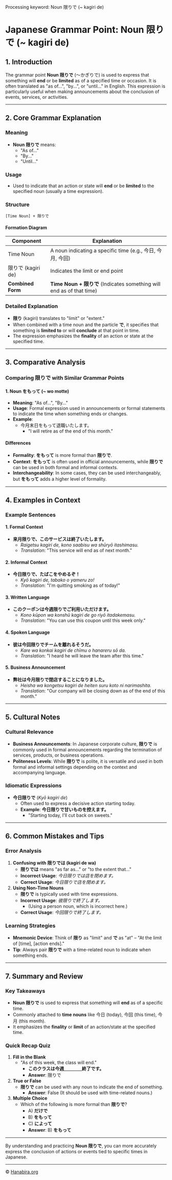 Processing keyword: Noun 限りで (~ kagiri de)
# Japanese Grammar Point: Noun 限りで (~ kagiri de)

## 1. Introduction
The grammar point **Noun 限りで** (〜かぎりで) is used to express that something will **end** or be **limited** as of a specified time or occasion. It is often translated as "as of...", "by...", or "until..." in English. This expression is particularly useful when making announcements about the conclusion of events, services, or activities.

---
## 2. Core Grammar Explanation
### Meaning
- **Noun 限りで** means:
  - "As of..."
  - "By..."
  - "Until..."
### Usage
- Used to indicate that an action or state will **end** or be **limited** to the specified noun (usually a time expression).
### Structure
```
[Time Noun] + 限りで
```
#### Formation Diagram
| **Component**    |                        **Explanation**                         |
| ---------------- | -------------------------------------------------------------- |
| Time Noun        | A noun indicating a specific time (e.g., 今日, 今月, 今回)       |
| 限りで (kagiri de) | Indicates the limit or end point                                |
| **Combined Form**| **Time Noun + 限りで** (Indicates something will end as of that time) |
### Detailed Explanation
- **限り** (kagiri) translates to "limit" or "extent."
- When combined with a time noun and the particle **で**, it specifies that something is **limited to** or will **conclude** at that point in time.
- The expression emphasizes the **finality** of an action or state at the specified time.
---
## 3. Comparative Analysis
### Comparing **限りで** with Similar Grammar Points
#### 1. Noun をもって (~ wo motte)
- **Meaning**: "As of...", "By..."
- **Usage**: Formal expression used in announcements or formal statements to indicate the time when something ends or changes.
- **Example**:
  - 今月末日をもって退職いたします。
    - "I will retire as of the end of this month."
#### **Differences**
- **Formality**: **をもって** is more formal than **限りで**.
- **Context**: **をもって** is often used in official announcements, while **限りで** can be used in both formal and informal contexts.
- **Interchangeability**: In some cases, they can be used interchangeably, but **をもって** adds a higher level of formality.
---
## 4. Examples in Context
### Example Sentences
#### 1. **Formal Context**
- **来月限りで、このサービスは終了いたします。**
  - *Raigetsu kagiri de, kono saabisu wa shūryō itashimasu.*
  - *Translation*: "This service will end as of next month."
#### 2. **Informal Context**
- **今日限りで、たばこをやめるぞ！**
  - *Kyō kagiri de, tabako o yameru zo!*
  - *Translation*: "I'm quitting smoking as of today!"
#### 3. **Written Language**
- **このクーポンは今週限りでご利用いただけます。**
  - *Kono kūpon wa konshū kagiri de go riyō itadakemasu.*
  - *Translation*: "You can use this coupon until this week only."
#### 4. **Spoken Language**
- **彼は今回限りでチームを離れるそうだ。**
  - *Kare wa konkai kagiri de chīmu o hanareru sō da.*
  - *Translation*: "I heard he will leave the team after this time."
#### 5. **Business Announcement**
- **弊社は今月限りで閉店することになりました。**
  - *Heisha wa kongetsu kagiri de heiten suru koto ni narimashita.*
  - *Translation*: "Our company will be closing down as of the end of this month."
---
## 5. Cultural Notes
### Cultural Relevance
- **Business Announcements**: In Japanese corporate culture, **限りで** is commonly used in formal announcements regarding the termination of services, products, or business operations.
- **Politeness Levels**: While **限りで** is polite, it is versatile and used in both formal and informal settings depending on the context and accompanying language.
### Idiomatic Expressions
- **今日限りで** (*Kyō kagiri de*)
  - Often used to express a decisive action starting today.
  - **Example**: **今日限りで甘いものを控えます。**
    - "Starting today, I'll cut back on sweets."
---
## 6. Common Mistakes and Tips
### Error Analysis
1. **Confusing with 限りでは (kagiri de wa)**
   - **限りでは** means "as far as..." or "to the extent that..."
   - **Incorrect Usage**: *今日限りでは店を閉めます。*
   - **Correct Usage**: *今日限りで店を閉めます。*
2. **Using Non-Time Nouns**
   - **限りで** is typically used with time expressions.
   - **Incorrect Usage**: *彼限りで終了します。*
     - (Using a person noun, which is incorrect here.)
   - **Correct Usage**: *今回限りで終了します。*
### Learning Strategies
- **Mnemonic Device**: Think of **限り** as "limit" and **で** as "at" – "At the limit of [time], [action ends]."
- **Tip**: Always pair **限りで** with a time-related noun to indicate when something ends.
---
## 7. Summary and Review
### Key Takeaways
- **Noun 限りで** is used to express that something will **end** as of a specific time.
- Commonly attached to **time nouns** like 今日 (today), 今回 (this time), 今月 (this month).
- It emphasizes the **finality** or **limit** of an action/state at the specified time.
### Quick Recap Quiz
1. **Fill in the Blank**
   - "As of this week, the class will end."
     - **このクラスは今週＿＿＿＿終了です。**
     - **Answer**: 限りで
2. **True or False**
   - **限りで** can be used with any noun to indicate the end of something.
     - **Answer**: False (It should be used with time-related nouns.)
3. **Multiple Choice**
   - Which of the following is more formal than **限りで**?
     - A) **だけで**
     - B) **をもって**
     - C) **によって**
     - **Answer**: B) **をもって**
---
By understanding and practicing **Noun 限りで**, you can more accurately express the conclusion of actions or events tied to specific times in Japanese.


---

© [Hanabira.org](https://hanabira.org)
